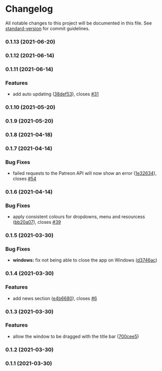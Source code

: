 # Changelog

All notable changes to this project will be documented in this file. See [standard-version](https://github.com/conventional-changelog/standard-version) for commit guidelines.

### 0.1.13 (2021-06-20)

### 0.1.12 (2021-06-14)

### 0.1.11 (2021-06-14)


### Features

* add auto updating ([38def53](https://github.com/UltimateSkyrim/ultskylauncher/commit/38def532d40d47df6f537c7da2e51d95f7816c04)), closes [#31](https://github.com/UltimateSkyrim/ultskylauncher/issues/31)

### 0.1.10 (2021-05-20)

### 0.1.9 (2021-05-20)

### 0.1.8 (2021-04-18)

### 0.1.7 (2021-04-14)


### Bug Fixes

* failed requests to the Patreon API will now show an error ([1e32634](https://github.com/UltimateSkyrim/ultskylauncher/commit/1e32634b6bfd815acbde0d4d25ed32751bc7cc8a)), closes [#54](https://github.com/UltimateSkyrim/ultskylauncher/issues/54)

### 0.1.6 (2021-04-14)


### Bug Fixes

* apply consistent colours for dropdowns, menu and resourcess ([bb20a07](https://github.com/UltimateSkyrim/ultskylauncher/commit/bb20a071630509d01d2acb5fef689f0e9ad5e643)), closes [#39](https://github.com/UltimateSkyrim/ultskylauncher/issues/39)

### 0.1.5 (2021-03-30)


### Bug Fixes

* **windows:** fix not being able to close the app on Windows ([d3746ac](https://github.com/UltimateSkyrim/ultskylauncher/commit/d3746ac5bd4c2c2ab4103a9e374d8d0428b862f8))

### 0.1.4 (2021-03-30)


### Features

* add news section ([e4b6680](https://github.com/UltimateSkyrim/ultskylauncher/commit/e4b6680f64997932c3eaeda170a5947aa43f4c0e)), closes [#6](https://github.com/UltimateSkyrim/ultskylauncher/issues/6)

### 0.1.3 (2021-03-30)


### Features

* allow the window to be dragged with the title bar ([700cee5](https://github.com/UltimateSkyrim/ultskylauncher/commit/700cee53f00256ad8e1e7053e5012c22076f852e))

### 0.1.2 (2021-03-30)

### 0.1.1 (2021-03-30)
